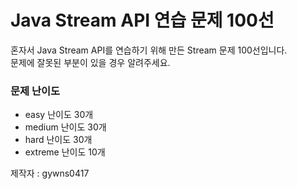 # Java Stream API 연습 문제 100선

혼자서 Java Stream API를 연습하기 위해 만든 Stream 문제 100선입니다.
</br>
문제에 잘못된 부분이 있을 경우 알려주세요.
### 문제 난이도
* easy 난이도 30개
* medium 난이도 30개
* hard 난이도 30개
* extreme 난이도 10개

제작자 : gywns0417

